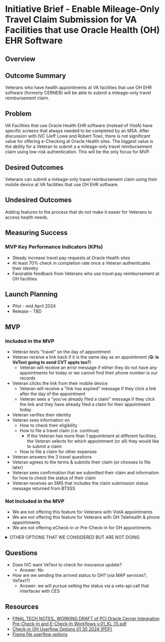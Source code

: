 # Initiative Brief - Enable Mileage-Only Travel Claim Submission for VA Facilities that use Oracle Health (OH) EHR Software

## Overview
 
## Outcome Summary
Veterans who have health appointments at VA facilities that use OH EHR software (formerly CERNER) will be able to submit a mileage-only travel reimbursement claim.

## Problem
VA Facilities that use Oracle Health EHR software (instead of VistA) have specific screens that always needed to be completed by an MSA. After discussion with IVC (Jeff Lowe and Robert Tow), there is not significant value for offering e-Checking at Oracle Health sites. The biggest value is the ability for a Veteran to submit a a mileage-only travel reimbursement claim using low-risk authentication. This will be the only focus for MVP. 

## Desired Outcomes
Veterans can submit a mileage-only travel reimbursement claim using their mobile device at VA facilities that use OH EHR software.

## Undesired Outcomes
Adding features to the process that do not make it easier for Veterans to access health needs. 

## Measuring Success

### MVP Key Performance Indicators (KPIs)
- Steady increase travel pay requests at Oracle Health sites
- At least 70% check in completion rate once a Veteran authenticates their identity
- Favorable feedback from Veterans who use travel pay reimbursement at OH facilities

## Launch Planning
- Pilot - mid April 2024
- Release - TBD
   
## MVP
### Included in the MVP
- Veteran texts "travel" on the day of appointment
- Veteran receive a link back if it is the same day as an appointment (**Q: is VeText going to send CVT appts too?**)
    - Veteran will receive an error message if either they do not have any appointments for today or we cannot find their phone number is our records
- Veteran clicks the link from their mobile device
    - Veteran will receive a "link has expired" message if they click a link after the day of the appointment
    - Veteran sees a "you've already filed a claim" message if they click the link and they have already filed a claim for their appointment today
- Veteran verifies their identity
- Veteran sees information on
    - How to check their eligibility
    - How to file a travel claim (i.e. continue)
       - If the Veteran has more than 1 appointment at different facilities, the Veteran selects for which appointment (or all) they would like to submit a claim
    - How to file a claim for other expenses    
- Veteran answers the 3 travel questions
- Veteran agrees to the terms & submits their claim (or chooses to file later)
- Veteran sees confirmation that we submitted their claim and information for how to check the status of their claim
- Veteran receives an SMS that includes the claim submission status message returned from BTSSS

### Not Included in the MVP
- We are not offering this feature for Veterans with VistA appointments
- We are not offering this feature for Veterans with OH Telehealth & phone appointments 
- We are not offering eCheck-in or Pre-Check-in for OH appointments

<details>
<summary>OTHER OPTIONS THAT WE CONSIDERED BUT ARE NOT DOING</summary>

 ## MODIFIED OPTION 1 - Travel Claim Only
Decisions reached on 1/30/2024 with OCTO and IVC: 
- Veteran receives day of 45 minute appt reminder (VEText Work)
  - If Veteran hasn't already confirmed their appointment, VEText will ask them to confirm by replying Y or N
  - If Veteran replies Y, VEText will send a message about Seeing the Clerk when they arrive and providing a link if they want to start a Travel Pay Claim
  - If Veteran had already confirmed their appt, VEText will send an appt reminder text that tells the Veteran to see a clerk upon arrival and provide link to start a travel pay claim
- Veteran clicks on link and Veteran will see new H1 & body on the verify identity page
  - Remove any reference to Arrived- this is strictly a Travel Pay workflow
  - Need something like You can now start a travel pay claim before your appointment. VA staff will confirm eligibility and payment amount after your appointment. (Maybe this last sentence goes somewhere else in the workflow.)
 - Veteran works through the same Travel Pay screens that is in PCI today.
 - Once they confirm and submit, show success page with success message, reminder to see staff when they arrive for their appt, and list of other upcoming appointments.
 - VEText sends travel claim submission success as they do today. (VEText)
 - We send the Veteran a text with the status of the claim submission

**NOTE: we will NOT return a check-in link for telehealth (CVT included) or telephone appointments**
   
## OPTION 1 - DO NOT INCLUDE "ARE YOU AT THE FACILITY" PAGE AND STATUS UPDATES TO OH BASED ON ANSWER
- Veteran can text "check in" to receive an eCheck-in link for an OH appointment that is within the check-in window
    - CIE work
        - **We will create a new Initiate Check-in endpoint for VeText to call to initiate check-in for OH appointments**
    - VeText work
        - **New content for the second SMS message (VeText work)**
        - **Will send OH appointments for check-in to the new initiatiate check-in endpoint**        
    - **NOTE: we will NOT return a check-in link for telehealth or telephone appointments** 
- Veteran will see new H1 & body on the verify identity page
    - No changes for Vista appointments  
- Veteran will **NOT** be asked to verify their demographics
    - **For Vista appts - we will still ask to verify**
- Veteran will have the opportunity to submit a travel reimbursement while checking in for an OH appointment
- Veteran can complete the process
    - For OH appointments: "Let staff know they've arrived & travel claim being processed"
        - **We will submit their travel claim**
        - **We will tell the Veteran to go to the desk when they get to the waiting room**        
    - For Vista appointments: "Check in Now"
         - **SAME FUNCTIONALITY**
           - **We will submit their travel claim**
           - **We will send a status update to Vista that the Veteran has completed the check-in process**

## OPTION 2-INCLUDE "ARE YOU AT THE FACILITY" PAGE AND MODIFY WORKFLOW BASED ON ANSWER
- **NOTE: if we are not able to get the Patient ICN (in order to create a MAP token) then this option is not viable in the timeframe**
- Veteran can text "check in" to receive an eCheck-in link for an OH appointment that is within the check-in window
    - CIE work
        - **We will create a new Initiate Check-in endpoint for VeText to call to initiate check-in for OH appointments**
    - VeText work
        - **New content for the second SMS message (VeText work)**
        - **Will send OH appointments for check-in to the new initiatiate check-in endpoint**        
    - **NOTE: we will NOT return a check-in link for telehealth or telephone appointments** 
- Veteran will see new H1 & body on the verify identity page
    - No changes for Vista appointments  
- Veteran will be asked if they are "at the facility"
     - For OH appointments
         - If answer is "Yes" 
            -  **We will set the patient status to 'Confirmed'**      
        - If answer is "No"
            -  **We won't set the status**
            -  **We send the Veteran to the "go see staff" page & they cannot submit a travel claim**                 
     - For Vista appointments
         - We do not show this page; not included in the MVP, we will do after OH go live
- Veteran will **NOT** be asked to verify their demographics
    - **For Vista appts - SAME FUNCTIONALITY - we will still ask to verify**
- Veteran will have the opportunity to submit a travel reimbursement while checking in for an OH appointment
- Veteran can complete the process
    - For OH appointments: "Let staff know they've arrived & travel claim being processed"
        - **Button action for completion will say "I am here"**
        - **We will submit their travel claim**
        - **We will tell the Veteran to go to the desk when they get to the waiting room**
        - **We will set the patient status in OH based on the answer to the "are they at the facility" question**
            - **We will set the status to 'Arrived'**            
        -  **Check-in status on the success/appointments list page will be "You confirmed your arrival at {time}"**
    - For Vista appointments: "Check in Now"
        - **SAME FUNCTIONALITY**
           - **We will submit their travel claim**
           - **We will send a status update to Vista that the Veteran has completed the check-in process**

## OPTION 3 - INCLUDE "ARE YOU AT THE FACILITY" PAGE AND STATUS UPDATES TO OH BASED ON ANSWER
- **NOTE: if we are not able to get the Patient ICN (in order to create a MAP token) then this option is not viable in the timeframe**
- Veteran can text "check in" to receive an eCheck-in link for an OH appointment that is within the check-in window
    - CIE work
        - **We will create a new Initiate Check-in endpoint for VeText to call to initiate check-in for OH appointments**
    - VeText work
        - **New content for the second SMS message (VeText work)**
        - **Will send OH appointments for check-in to the new initiatiate check-in endpoint**        
    - **NOTE: we will NOT return a check-in link for telehealth or telephone appointments** 
- Veteran will see new H1 & body on the verify identity page
    - No changes for Vista appointments  
- Veteran will be asked if they are "at the facility"
     - For OH appointments
         - If answer is "Yes" 
            -  **We will set the patient status to 'Confirmed'**      
        - If answer is "No"
            -  **We will set the patient status to 'Confirmed'**                    
     - For Vista appointments
         - We do not show this page; not included in the MVP, we will do after OH go live
- Veteran will **NOT** be asked to verify their demographics
    - **For Vista appts - we will still ask to verify**
- Veteran will have the opportunity to submit a travel reimbursement while checking in for an OH appointment
- Veteran can complete the process
    - For OH appointments: "Let staff know they've arrived & travel claim being processed"
        -  **Button action for completion will say "I am here" or "On my way" depending on answer to "are you at the facility"**
        - **We will submit their travel claim**
        - **We will tell the Veteran to go to the desk when they get to the waiting room**
        - **We will set the patient status in OH based on the answer to the "are they at the facility" question**
            - If answer is "Yes"
                -  **We will set the status to 'Arrived'**
            - If answer is "No"
                - **We will NOT set the status**
        -  Check-in status on the success/appointments list page will be "You confirmed you're on your way at {time}" or "You confirmed your arrival at {time}" depending on answer to "are you at the facility"
    - For Vista appointments: "Check in Now"
         - **SAME FUNCTIONALITY**
           - **We will submit their travel claim**
           - **We will send a status update to Vista that the Veteran has completed the check-in process**

</details>
    
## Questions 
- Does IVC want VeText to check for insurance update?
    - Answer: No
- How are we sending the arrived status to OH? (via MAP services?, VeText?)
    - Answer: we will pursue setting the status via a vets-api call that interfaces with CES

## Resources
- [FINAL TECH NOTES_ WORKING DRAFT of PCI Oracle Cerner Integration Pre-Check-In and E-Check-In Workflows v.01_KL (1).pdf](https://github.com/department-of-veterans-affairs/va.gov-team/files/14054574/FINAL.TECH.NOTES_.WORKING.DRAFT.of.PCI.Oracle.Cerner.Integration.Pre-Check-In.and.E-Check-In.Workflows.v.01_KL.1.pdf)
- [Check-in OH Userflow Options 01 30 2024 (PDF)](https://github.com/department-of-veterans-affairs/va.gov-team/files/14100500/Check-in.OH.Userflow.Options.01.30.2024.pdf)
- [Figma file userflow options](https://www.figma.com/file/pnR05o7NPJDS0KFUSQ0eE3/Check-in-%7C-Check-in?type=design&node-id=353-9808&mode=design&t=euqEfx5rf3eRkbF0-4)

